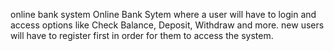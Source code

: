 online bank system
Online Bank Sytem where a user will have to login and access options like Check Balance, Deposit, Withdraw and more. new users will have to register first in order for them to access the system.
